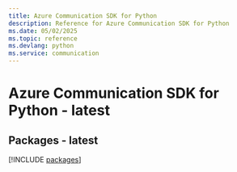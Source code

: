 ```yaml
---
title: Azure Communication SDK for Python
description: Reference for Azure Communication SDK for Python
ms.date: 05/02/2025
ms.topic: reference
ms.devlang: python
ms.service: communication
---
```

# Azure Communication SDK for Python - latest
## Packages - latest
[!INCLUDE [packages](communication-index.md)]